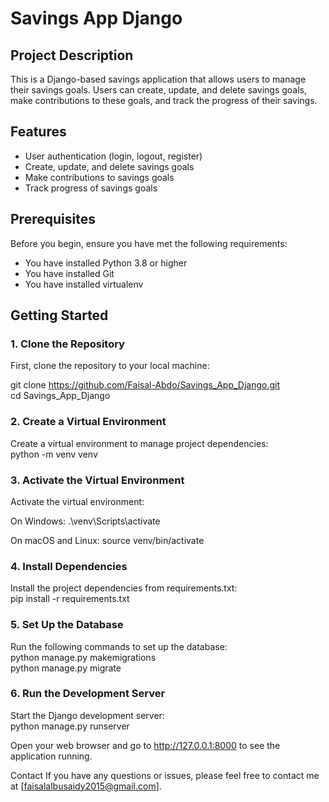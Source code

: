 # Savings App Django

## Project Description

This is a Django-based savings application that allows users to manage their savings goals. Users can create, update, and delete savings goals, make contributions to these goals, and track the progress of their savings.

## Features

- User authentication (login, logout, register)
- Create, update, and delete savings goals
- Make contributions to savings goals
- Track progress of savings goals

## Prerequisites

Before you begin, ensure you have met the following requirements:

- You have installed Python 3.8 or higher
- You have installed Git
- You have installed virtualenv

## Getting Started

### 1. Clone the Repository

First, clone the repository to your local machine:


git clone https://github.com/Faisal-Abdo/Savings_App_Django.git <br>
cd Savings_App_Django

### 2. Create a Virtual Environment
Create a virtual environment to manage project dependencies: <br>
python -m venv venv 

### 3. Activate the Virtual Environment
Activate the virtual environment:

On Windows:
.\venv\Scripts\activate

On macOS and Linux:
source venv/bin/activate

### 4. Install Dependencies
Install the project dependencies from requirements.txt: <br>
pip install -r requirements.txt

### 5. Set Up the Database
Run the following commands to set up the database:<br>
python manage.py makemigrations <br>
python manage.py migrate

### 6. Run the Development Server
Start the Django development server: <br>
python manage.py runserver

Open your web browser and go to http://127.0.0.1:8000 to see the application running.

Contact
If you have any questions or issues, please feel free to contact me at [faisalalbusaidy2015@gmail.com].
